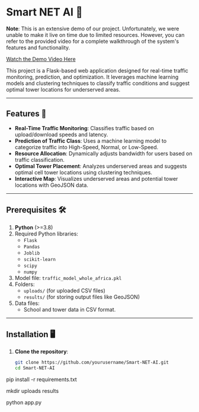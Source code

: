 # Smart NET AI 🚦

**Note**: This is an extensive demo of our project. Unfortunately, we were unable to make it live on time due to limited resources. However, you can refer to the provided video for a complete walkthrough of the system's features and functionality.

[Watch the Demo Video Here](https://drive.google.com/file/d/12gZDVaf1REXsS5DdbfK19WabaTHvbdfj/view?usp=sharing)

This project is a Flask-based web application designed for real-time traffic monitoring, prediction, and optimization. It leverages machine learning models and clustering techniques to classify traffic conditions and suggest optimal tower locations for underserved areas.

---

## Features 🌟

- **Real-Time Traffic Monitoring**: Classifies traffic based on upload/download speeds and latency.
- **Prediction of Traffic Class**: Uses a machine learning model to categorize traffic into High-Speed, Normal, or Low-Speed.
- **Resource Allocation**: Dynamically adjusts bandwidth for users based on traffic classification.
- **Optimal Tower Placement**: Analyzes underserved areas and suggests optimal cell tower locations using clustering techniques.
- **Interactive Map**: Visualizes underserved areas and potential tower locations with GeoJSON data.

---

## Prerequisites 🛠️

1. **Python** (>=3.8)
2. Required Python libraries:
   - `Flask`
   - `Pandas`
   - `Joblib`
   - `scikit-learn`
   - `scipy`
   - `numpy`
3. Model file: `traffic_model_whole_africa.pkl`
4. Folders:
   - `uploads/` (for uploaded CSV files)
   - `results/` (for storing output files like GeoJSON)
5. Data files:
   - School and tower data in CSV format.

---

## Installation 🖥️

1. **Clone the repository**:
   ```bash
   git clone https://github.com/yourusername/Smart-NET-AI.git
   cd Smart-NET-AI
   
pip install -r requirements.txt

mkdir uploads results 

python app.py
